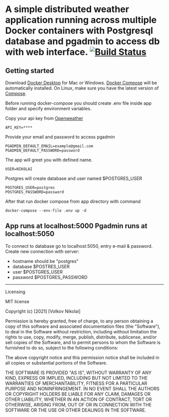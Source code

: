 A simple distributed weather application running across multiple Docker containers
with Postgresql database and pgadmin to access db with web interface.
[![Build Status](https://app.travis-ci.com/Kolyavolkov/epam.svg?branch=master)](https://app.travis-ci.com/Kolyavolkov/epam)
===

Getting started
---

Download [Docker Desktop](https://www.docker.com/products/docker-desktop) for Mac or Windows. [Docker Compose](https://docs.docker.com/compose) will be automatically installed. On Linux, make sure you have the latest version of [Compose](https://docs.docker.com/compose/install/).

Before running docker-compose you should create .env file inside app folder and specify
environment variables.

Copy your api key from [Openweather](https://openweathermap.org/api)
```
API_KEY=****
```
Provide your email and password to access pgadmin
```
PGADMIN_DEFAULT_EMAIL=example@gmail.com
PGADMIN_DEFAULT_PASSWORD=password
```
The app will greet you with defined name.
```
USER=NIKOLAI
```

Postgres will create database and user named $POSTGRES_USER
```
POSTGRES_USER=postgres
POSTGRES_PASSWORD=password
```

After that run docker compose from app directory with command
```
docker-compose --env-file .env up -d
```

App runs at localhost:5000
Pgadmin runs at localhost:5050
---

To connect to database go to localhost:5050, entry e-mail & password.
Create new connection with server:
  - hostname should be "postgres"
  - database $POSTRES_USER
  - user $POSTGRES_USER
  - password $POSTGRES_PASSWORD

---
Licensing

MIT license

Copyright (c) [2021] [Volkov Nikolai]

Permission is hereby granted, free of charge, to any person obtaining a copy of this software and associated documentation files (the "Software"), to deal in the Software without restriction, including without limitation the rights to use, copy, modify, merge, publish, distribute, sublicense, and/or sell copies of the Software, and to permit persons to whom the Software is furnished to do so, subject to the following conditions:

The above copyright notice and this permission notice shall be included in all copies or substantial portions of the Software.

THE SOFTWARE IS PROVIDED "AS IS", WITHOUT WARRANTY OF ANY KIND, EXPRESS OR IMPLIED, INCLUDING BUT NOT LIMITED TO THE WARRANTIES OF MERCHANTABILITY, FITNESS FOR A PARTICULAR PURPOSE AND NONINFRINGEMENT. IN NO EVENT SHALL THE AUTHORS OR COPYRIGHT HOLDERS BE LIABLE FOR ANY CLAIM, DAMAGES OR OTHER LIABILITY, WHETHER IN AN ACTION OF CONTRACT, TORT OR OTHERWISE, ARISING FROM, OUT OF OR IN CONNECTION WITH THE SOFTWARE OR THE USE OR OTHER DEALINGS IN THE SOFTWARE.

